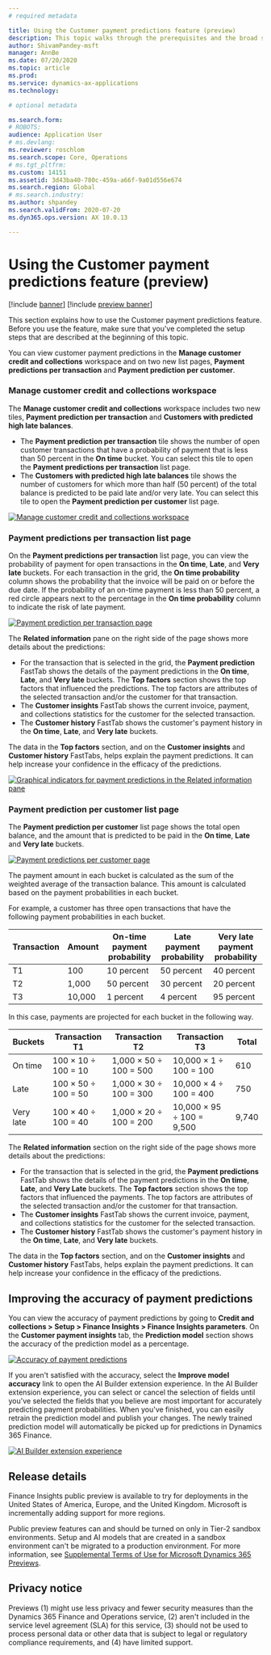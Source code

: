```yaml
---
# required metadata

title: Using the Customer payment predictions feature (preview)
description: This topic walks through the prerequisites and the broad steps that are required to use a trial version of Finance insights.
author: ShivamPandey-msft
manager: AnnBe
ms.date: 07/20/2020
ms.topic: article
ms.prod: 
ms.service: dynamics-ax-applications
ms.technology: 

# optional metadata

ms.search.form: 
# ROBOTS: 
audience: Application User
# ms.devlang: 
ms.reviewer: roschlom
ms.search.scope: Core, Operations
# ms.tgt_pltfrm: 
ms.custom: 14151
ms.assetid: 3d43ba40-780c-459a-a66f-9a01d556e674
ms.search.region: Global
# ms.search.industry: 
ms.author: shpandey
ms.search.validFrom: 2020-07-20
ms.dyn365.ops.version: AX 10.0.13

---
```

# Using the Customer payment predictions feature (preview)

[!include [banner](../includes/banner.md)]
[!include [preview banner](../includes/preview-banner.md)]

This section explains how to use the Customer payment predictions feature. Before you use the feature, make sure that you've completed the setup steps that are described at the beginning of this topic.

You can view customer payment predictions in the **Manage customer credit and collections** workspace and on two new list pages, **Payment predictions per transaction** and **Payment prediction per customer**.

### Manage customer credit and collections workspace

The **Manage customer credit and collections** workspace includes two new tiles, **Payment prediction per transaction** and **Customers with predicted high late balances**.

- The **Payment prediction per transaction** tile shows the number of open customer transactions that have a probability of payment that is less than 50 percent in the **On time** bucket. You can select this tile to open the **Payment predictions per transaction** list page.
- The **Customers with predicted high late balances** tile shows the number of customers for which more than half (50 percent) of the total balance is predicted to be paid late and/or very late. You can select this tile to open the **Payment prediction per customer** list page.

[![Manage customer credit and collections workspace](./media/manage-customer-credit-collections.png)](./media/manage-customer-credit-collections.png)

### Payment predictions per transaction list page

On the **Payment predictions per transaction** list page, you can view the probability of payment for open transactions in the **On time**, **Late**, and **Very late** buckets. For each transaction in the grid, the **On time probability** column shows the probability that the invoice will be paid on or before the due date. If the probability of an on-time payment is less than 50 percent, a red circle appears next to the percentage in the **On time probability** column to indicate the risk of late payment.

[![Payment prediction per transaction page](./media/payment-predictions-per-transaction.png)](./media/payment-predictions-per-transaction.png)

The **Related information** pane on the right side of the page shows more details about the predictions:

- For the transaction that is selected in the grid, the **Payment prediction** FastTab shows the details of the payment predictions in the **On time**, **Late**, and **Very late** buckets. The **Top factors** section shows the top factors that influenced the predictions. The top factors are attributes of the selected transaction and/or the customer for that transaction.
- The **Customer insights** FastTab shows the current invoice, payment, and collections statistics for the customer for the selected transaction.
- The **Customer history** FastTab shows the customer's payment history in the **On time**, **Late**, and **Very late** buckets.

The data in the **Top factors** section, and on the **Customer insights** and **Customer history** FastTabs, helps explain the payment predictions. It can help increase your confidence in the efficacy of the predictions.

[![Graphical indicators for payment predictions in the Related information pane](./media/payment-prediction-gauges.png)](./media/payment-prediction-gauges.png)

### Payment prediction per customer list page

The **Payment prediction per customer** list page shows the total open balance, and the amount that is predicted to be paid in the **On time**, **Late** and **Very late** buckets.

[![Payment predictions per customer page](./media/payment-predictions-per-transaction-02.png)](./media/payment-predictions-per-transaction-02.png)

The payment amount in each bucket is calculated as the sum of the weighted average of the transaction balance. This amount is calculated based on the payment probabilities in each bucket.

For example, a customer has three open transactions that have the following payment probabilities in each bucket.

| Transaction | Amount | On-time payment probability | Late payment probability | Very late payment probability |
|-------------|--------|-----------------------------|--------------------------|-------------------------------|
| T1          | 100    | 10 percent                  | 50 percent               | 40 percent                    |
| T2          | 1,000  | 50 percent                  | 30 percent               | 20 percent                    |
| T3          | 10,000 | 1 percent                   | 4 percent                | 95 percent                    |

In this case, payments are projected for each bucket in the following way.

| Buckets   | Transaction T1      | Transaction T2         | Transaction T3            | Total |
|-----------|---------------------|------------------------|---------------------------|-------|
| On time   | 100 × 10 ÷ 100 = 10 | 1,000 × 50 ÷ 100 = 500 | 10,000 × 1 ÷ 100 = 100    | 610   |
| Late      | 100 × 50 ÷ 100 = 50 | 1,000 × 30 ÷ 100 = 300 | 10,000 × 4 ÷ 100 = 400    | 750   |
| Very late | 100 × 40 ÷ 100 = 40 | 1,000 × 20 ÷ 100 = 200 | 10,000 × 95 ÷ 100 = 9,500 | 9,740 |

The **Related information** section on the right side of the page shows more details about the predictions:

- For the transaction that is selected in the grid, the **Payment predictions** FastTab shows the details of the payment predictions in the **On time**, **Late**, and **Very Late** buckets. The **Top factors** section shows the top factors that influenced the payments. The top factors are attributes of the selected transaction and/or the customer for that transaction.
- The **Customer insights** FastTab shows the current invoice, payment, and collections statistics for the customer for the selected transaction.
- The **Customer history** FastTab shows the customer's payment history in the **On time**, **Late**, and **Very late** buckets.

The data in the **Top factors** section, and on the **Customer insights** and **Customer history** FastTabs, helps explain the payment predictions. It can help increase your confidence in the efficacy of the predictions.

## Improving the accuracy of payment predictions

You can view the accuracy of payment predictions by going to **Credit and collections \> Setup \> Finance Insights \> Finance Insights parameters**. On the **Customer payment insights** tab, the **Prediction model** section shows the accuracy of the prediction model as a percentage.

[![Accuracy of payment predictions](./media/finance-insights-parameters-accuracy-2nd.png)](./media/finance-insights-parameters-accuracy-2nd.png)

If you aren't satisfied with the accuracy, select the **Improve model accuracy** link to open the AI Builder extension experience. In the AI Builder extension experience, you can select or cancel the selection of fields until you've selected the fields that you believe are most important for accurately predicting payment probabilities. When you've finished, you can easily retrain the prediction model and publish your changes. The newly trained prediction model will automatically be picked up for predictions in Dynamics 365 Finance.

[![AI Builder extension experience](./media/ai-builder.png)](./media/ai-builder.png)

## Release details

Finance Insights public preview is available to try for deployments in the United States of America, Europe, and the United Kingdom. Microsoft is incrementally adding support for more regions.

Public preview features can and should be turned on only in Tier-2 sandbox environments. Setup and AI models that are created in a sandbox environment can't be migrated to a production environment. For more information, see [Supplemental Terms of Use for Microsoft Dynamics 365 Previews](https://docs.microsoft.com/dynamics365/fin-ops-core/fin-ops/get-started/public-preview-terms).

## Privacy notice

Previews (1) might use less privacy and fewer security measures than the Dynamics 365 Finance and Operations service, (2) aren't included in the service level agreement (SLA) for this service, (3) should not be used to process personal data or other data that is subject to legal or regulatory compliance requirements, and (4) have limited support.
